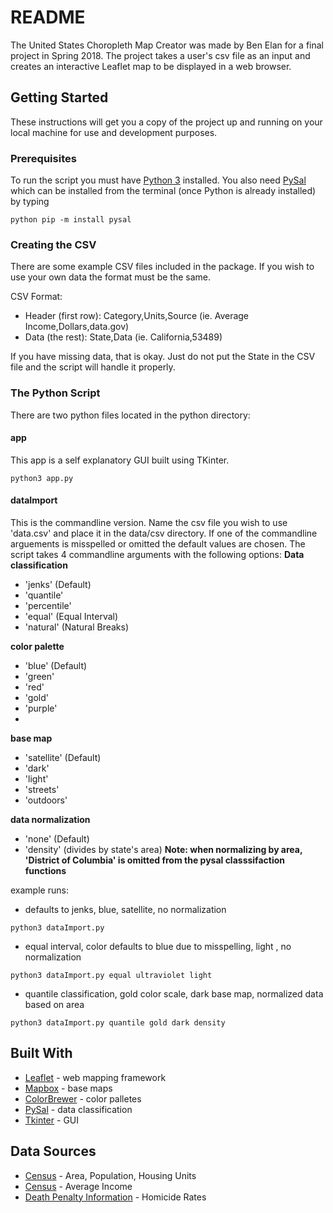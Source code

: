 # README

The United States Choropleth Map Creator was made by Ben Elan for a final project in Spring 2018. The project takes a user's csv file as an input and creates an interactive Leaflet map to be displayed in a web browser.

## Getting Started

These instructions will get you a copy of the project up and running on your local machine for use and development purposes.

### Prerequisites

To run the script you must have [Python 3](https://www.python.org/downloads/) installed. You also need [PySal](http://pysal.readthedocs.io/en/latest/) which can be installed from the terminal (once Python is already installed) by typing

```
python pip -m install pysal
```

### Creating the CSV

There are some example CSV files included in the package. If you wish to use your own data the format must be the same.

CSV Format:
* Header (first row):
Category,Units,Source (ie. Average Income,Dollars,data.gov)
* Data (the rest):
State,Data (ie. California,53489)

If you have missing data, that is okay. Just do not put the State in the CSV file and the script will handle it properly.

### The Python Script

There are two python files located in the python directory:

#### app

This app is a self explanatory GUI built using TKinter.
````
python3 app.py
````

#### dataImport

This is the commandline version. Name the csv file you wish to use 'data.csv' and place it in the data/csv directory. If one of the commandline arguements is misspelled or omitted the default values are chosen. The script takes 4 commandline arguments with the following options:
__Data classification__
* 'jenks' (Default)
* 'quantile'
*  'percentile'
*  'equal' (Equal Interval)
*  'natural' (Natural Breaks)

__color palette__
* 'blue' (Default)
* 'green'
*  'red'
*  'gold' 
*  'purple'
*  
__base map__
* 'satellite' (Default)
* 'dark'
*  'light'
*  'streets' 
*  'outdoors'

__data normalization__
* 'none' (Default)
* 'density' (divides by state's area)
**Note: when normalizing by area, 'District of Columbia' is omitted from the pysal classsifaction functions**

example runs:
* defaults to jenks, blue, satellite, no normalization
```
python3 dataImport.py
```
* equal interval, color defaults to blue due to misspelling, light , no normalization
```
python3 dataImport.py equal ultraviolet light
```
* quantile classification, gold color scale, dark base map, normalized data based on area
```
python3 dataImport.py quantile gold dark density
```

## Built With

* [Leaflet](http://leafletjs.com/) - web mapping framework
* [Mapbox](https://www.mapbox.com/) - base maps
* [ColorBrewer](http://pysal.readthedocs.io/en/latest/index.html) - color palletes
* [PySal](http://pysal.readthedocs.io/en/latest/index.html) - data classification
* [Tkinter](https://wiki.python.org/moin/TkInter) - GUI

## Data Sources

* [Census](https://factfinder.census.gov/faces/tableservices/jsf/pages/productview.xhtml?pid=DEC_10_SF1_GCTPH1.US01PR&prodType=table45538) - Area, Population, Housing Units
* [Census](https://factfinder.census.gov/bkmk/table/1.0/en/ACS/11_1YR/R1901.US01PRF) - Average Income
* [Death Penalty Information](https://deathpenaltyinfo.org/murder-rates-nationally-and-state) - Homicide Rates